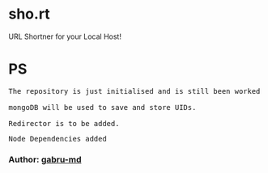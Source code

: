 # sho.rt
URL Shortner for your Local Host!

# PS
<pre>The repository is just initialised and is still been worked upon.<br>
mongoDB will be used to save and store UIDs.<br>
Redirector is to be added.</pre>

<pre>Node Dependencies added</pre>

### Author:  [gabru-md](https://github.com/gabru-md)
